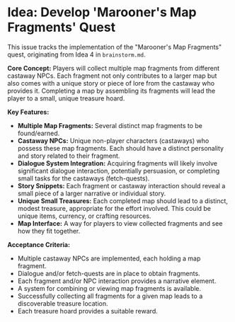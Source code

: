 # Idea: Develop 'Marooner's Map Fragments' Quest

This issue tracks the implementation of the "Marooner's Map Fragments" quest, originating from Idea 4 in `brainstorm.md`.

**Core Concept:**
Players will collect multiple map fragments from different castaway NPCs. Each fragment not only contributes to a larger map but also comes with a unique story or piece of lore from the castaway who provides it. Completing a map by assembling its fragments will lead the player to a small, unique treasure hoard.

**Key Features:**
*   **Multiple Map Fragments:** Several distinct map fragments to be found/earned.
*   **Castaway NPCs:** Unique non-player characters (castaways) who possess these map fragments. Each should have a distinct personality and story related to their fragment.
*   **Dialogue System Integration:** Acquiring fragments will likely involve significant dialogue interaction, potentially persuasion, or completing small tasks for the castaways (fetch-quests).
*   **Story Snippets:** Each fragment or castaway interaction should reveal a small piece of a larger narrative or individual story.
*   **Unique Small Treasures:** Each completed map should lead to a distinct, modest treasure, appropriate for the effort involved. This could be unique items, currency, or crafting resources.
*   **Map Interface:** A way for players to view collected fragments and see how they fit together.

**Acceptance Criteria:**
*   Multiple castaway NPCs are implemented, each holding a map fragment.
*   Dialogue and/or fetch-quests are in place to obtain fragments.
*   Each fragment and/or NPC interaction provides a narrative element.
*   A system for combining or viewing map fragments is available.
*   Successfully collecting all fragments for a given map leads to a discoverable treasure location.
*   Each treasure hoard provides a suitable reward.
